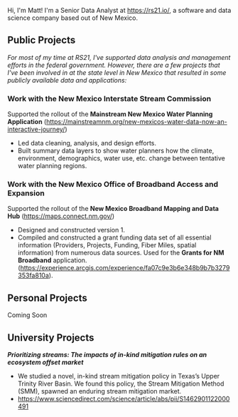 Hi, I'm Matt! I'm a Senior Data Analyst at https://rs21.io/, a software and data science company based out of New Mexico.

## Public Projects
_For most of my time at RS21, I've supported data analysis and management efforts in the federal government. However, there are a few projects that I've been involved in at the state level in New Mexico that resulted in some publicly available data and applications:_
### Work with the New Mexico Interstate Stream Commission
Supported the rollout of the **Mainstream New Mexico Water Planning Application** (https://mainstreamnm.org/new-mexicos-water-data-now-an-interactive-journey/)
- Led data cleaning, analysis, and design efforts.
- Built summary data layers to show water planners how the climate, environment, demographics, water use, etc. change between tentative water planning regions.

### Work with the New Mexico Office of Broadband Access and Expansion
Supported the rollout of the **New Mexico Broadband Mapping and Data Hub** (https://maps.connect.nm.gov/)
- Designed and constructed version 1.
- Compiled and constructed a grant funding data set of all essential information (Providers, Projects, Funding, Fiber Miles, spatial information) from numerous data sources. Used for the **Grants for NM Broadband** application. (https://experience.arcgis.com/experience/fa07c9e3b6e348b9b7b3279353fa810a).

## Personal Projects
Coming Soon

## University Projects
**_Prioritizing streams: The impacts of in-kind mitigation rules on an ecosystem offset market_**
- We studied a novel, in-kind stream mitigation policy in Texas’s Upper Trinity River Basin. We found this policy, the Stream Mitigation Method (SMM), spawned an enduring stream mitigation market.
- https://www.sciencedirect.com/science/article/abs/pii/S1462901122000491
